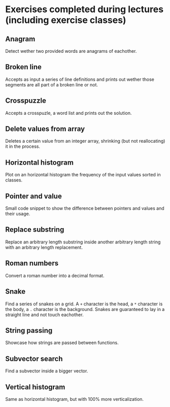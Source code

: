# Exercises completed during lectures (including exercise classes)

## Anagram
Detect wether two provided words are anagrams of eachother.

## Broken line
Accepts as input a series of line definitions and prints out wether those segments are all part of a broken line or not.

## Crosspuzzle
Accepts a crosspuzle, a word list and prints out the solution.

## Delete values from array
Deletes a certain value from an integer array, shrinking (but not reallocating) it in the process.

## Horizontal histogram
Plot on an horizontal histogram the frequency of the input values sorted in classes.

## Pointer and value
Small code snippet to show the difference between pointers and values and their usage.

## Replace substring
Replace an arbitrary length substring inside another arbitrary length string with an arbitrary length replacement.

## Roman numbers
Convert a roman number into a decimal format.

## Snake
Find a series of snakes on a grid. A `+` character is the head, a `*` character is the body, a `.` character is the background. Snakes are guaranteed to lay in a straight line and not touch eachother.

## String passing
Showcase how strings are passed between functions.

## Subvector search
Find a subvector inside a bigger vector.

## Vertical histogram
Same as horizontal histogram, but with 100% more verticalization.